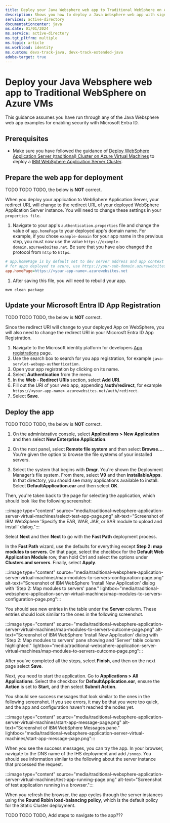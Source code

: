 ```yaml
---
title: Deploy your Java Websphere web app to Traditional WebSphere on Azure VMs
description: Shows you how to deploy a Java Websphere web app with sign-in by Microsoft Entra account to Traditional WebSphere on VMs.
services: active-directory
documentationcenter: java
ms.date: 01/01/2024
ms.service: active-directory
ms.tgt_pltfrm: multiple
ms.topic: article
ms.workload: identity
ms.custom: devx-track-java, devx-track-extended-java
adobe-target: true
---
```


# Deploy your Java Websphere web app to Traditional WebSphere on Azure VMs

This guidance assumes you have run through any of the Java Websphere web app examples for enabling security with Microsoft Entra ID. 

## Prerequisites

- Make sure you have followed the guidance of [Deploy WebSphere Application Server (traditional) Cluster on Azure Virtual Machines](/azure/developer/java/ee/traditional-websphere-application-server-virtual-machines?tabs=basic) to deploy a [IBM WebSphere Application Server Cluster](https://aka.ms/websphere-on-azure-portal). 

## Prepare the web app for deployment

TODO TODO TODO, the below is **NOT** correct. 

When you deploy your application to WebSphere Application Server, your redirect URL will change to the redirect URL of your deployed WebSphere Application Server instance. You will need to change these settings in your `properties file`.

1. Navigate to your app's `authentication.properties` file and change the value of `app.homePage` to your deployed app's domain name. For example, if you chose `example-domain` for your app name in the previous step, you must now use the value  `https://example-domain.azurewebsites.net`. Be sure that you have also changed the protocol from `http` to `https`.

```ini
# app.homePage is by default set to dev server address and app context path on the server
# for apps deployed to azure, use https://your-sub-domain.azurewebsites.net
app.homePage=https://<your-app-name>.azurewebsites.net
```

1. After saving this file, you will need to rebuild your app.

 ```
 mvn clean package
 ```

## Update your Microsoft Entra ID App Registration

TODO TODO TODO, the below is **NOT** correct. 

Since the redirect URI will change to your deployed App on WebSphere, you will also need to change the redirect URI in your Micorosft Entra ID App Registration. 

1. Navigate to the Microsoft identity platform for developers [App registrations](https://go.microsoft.com/fwlink/?linkid=2083908) page. 
1. Use the search box to search for you app registration, for example `java-servlet-webapp-authentication`.
1. Open your app registration by clicking on its name. 
1. Select **Authentication** from the menu.
1. In the **Web** - **Redirect URIs** section, select **Add URI**.
1. Fill out the URI of your web app, appending **/auth/redirect**, for example `https://<your-app-name>.azurewebsites.net/auth/redirect`.
1. Select **Save**. 

## Deploy the app

TODO TODO TODO, the below is **NOT** correct. 

1. On the administrative console, select **Applications > New Application** and then select **New Enterprise Application**.

1. On the next panel, select **Remote file system** and then select **Browse…**. You're given the option to browse the file systems of your installed servers.

1. Select the system that begins with **Dmgr**. You're shown the Deployment Manager’s file system. From there, select **V9** and then **installableApps**. In that directory, you should see many applications available to install. Select **DefaultApplication.ear** and then select **OK**.

Then, you're taken back to the page for selecting the application, which should look like the following screenshot:

:::image type="content" source="media/traditional-websphere-application-server-virtual-machines/select-test-app-page.png" alt-text="Screenshot of IBM WebSphere 'Specify the EAR, WAR, JAR, or SAR module to upload and install' dialog.":::

Select **Next** and then **Next** to go with the **Fast Path** deployment process.

In the **Fast Path** wizard, use the defaults for everything except **Step 2: map modules to servers**. On that page, select the checkbox for the **Default Web Application Module** row, then hold Ctrl and select the options under **Clusters and servers**. Finally, select **Apply**.

:::image type="content" source="media/traditional-websphere-application-server-virtual-machines/map-modules-to-servers-configuration-page.png" alt-text="Screenshot of IBM WebSphere 'Install New Application' dialog with 'Step 2: Map modules to servers' pane." lightbox="media/traditional-websphere-application-server-virtual-machines/map-modules-to-servers-configuration-page.png":::

You should see new entries in the table under the **Server** column. These entries should look similar to the ones in the following screenshot.

:::image type="content" source="media/traditional-websphere-application-server-virtual-machines/map-modules-to-servers-outcome-page.png" alt-text="Screenshot of IBM WebSphere 'Install New Application' dialog with 'Step 2: Map modules to servers' pane showing and 'Server' table column highlighted." lightbox="media/traditional-websphere-application-server-virtual-machines/map-modules-to-servers-outcome-page.png":::

After you’ve completed all the steps, select **Finish**, and then on the next page select **Save**.

Next, you need to start the application. Go to **Applications > All Applications**. Select the checkbox for **DefaultApplication.ear**, ensure the **Action** is set to **Start**, and then select **Submit Action**.

You should see success messages that look similar to the ones in the following screenshot. If you see errors, it may be that you were too quick, and the app and configuration haven't reached the nodes yet.

:::image type="content" source="media/traditional-websphere-application-server-virtual-machines/start-app-message-page.png" alt-text="Screenshot of IBM WebSphere Messages pane." lightbox="media/traditional-websphere-application-server-virtual-machines/start-app-message-page.png":::

When you see the success messages, you can try the app. In your browser, navigate to the DNS name of the IHS deployment and add `/snoop`. You should see information similar to the following about the server instance that processed the request.

:::image type="content" source="media/traditional-websphere-application-server-virtual-machines/test-app-running-page.png" alt-text="Screenshot of test application running in a browser.":::

When you refresh the browser, the app cycles through the server instances using the **Round Robin load-balancing policy**, which is the default policy for the Static Cluster deployment.

TODO TODO TODO, Add steps to navigate to the app??? 

